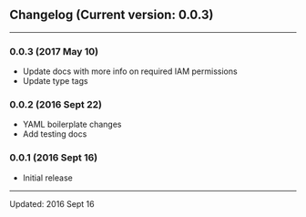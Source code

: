 ## Changelog (Current version: 0.0.3)

-----------------

### 0.0.3 (2017 May 10)

* Update docs with more info on required IAM permissions
* Update type tags

### 0.0.2 (2016 Sept 22)

* YAML boilerplate changes
* Add testing docs

### 0.0.1 (2016 Sept 16)

* Initial release

-----------------

Updated: 2016 Sept 16
